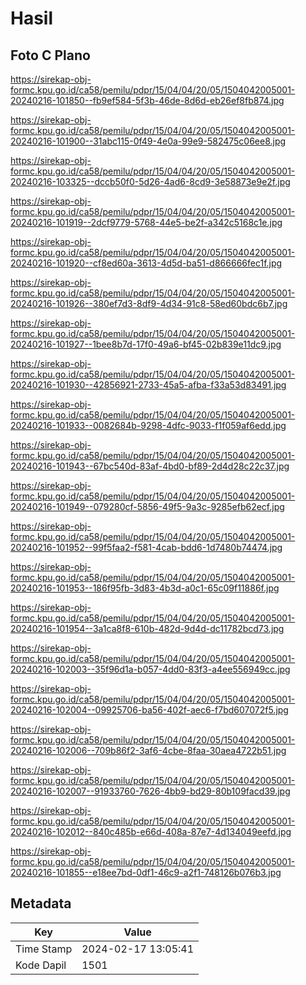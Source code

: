 # Hasil

## Foto C Plano

https://sirekap-obj-formc.kpu.go.id/ca58/pemilu/pdpr/15/04/04/20/05/1504042005001-20240216-101850--fb9ef584-5f3b-46de-8d6d-eb26ef8fb874.jpg

https://sirekap-obj-formc.kpu.go.id/ca58/pemilu/pdpr/15/04/04/20/05/1504042005001-20240216-101900--31abc115-0f49-4e0a-99e9-582475c06ee8.jpg

https://sirekap-obj-formc.kpu.go.id/ca58/pemilu/pdpr/15/04/04/20/05/1504042005001-20240216-103325--dccb50f0-5d26-4ad6-8cd9-3e58873e9e2f.jpg

https://sirekap-obj-formc.kpu.go.id/ca58/pemilu/pdpr/15/04/04/20/05/1504042005001-20240216-101919--2dcf9779-5768-44e5-be2f-a342c5168c1e.jpg

https://sirekap-obj-formc.kpu.go.id/ca58/pemilu/pdpr/15/04/04/20/05/1504042005001-20240216-101920--cf8ed60a-3613-4d5d-ba51-d866666fec1f.jpg

https://sirekap-obj-formc.kpu.go.id/ca58/pemilu/pdpr/15/04/04/20/05/1504042005001-20240216-101926--380ef7d3-8df9-4d34-91c8-58ed60bdc6b7.jpg

https://sirekap-obj-formc.kpu.go.id/ca58/pemilu/pdpr/15/04/04/20/05/1504042005001-20240216-101927--1bee8b7d-17f0-49a6-bf45-02b839e11dc9.jpg

https://sirekap-obj-formc.kpu.go.id/ca58/pemilu/pdpr/15/04/04/20/05/1504042005001-20240216-101930--42856921-2733-45a5-afba-f33a53d83491.jpg

https://sirekap-obj-formc.kpu.go.id/ca58/pemilu/pdpr/15/04/04/20/05/1504042005001-20240216-101933--0082684b-9298-4dfc-9033-f1f059af6edd.jpg

https://sirekap-obj-formc.kpu.go.id/ca58/pemilu/pdpr/15/04/04/20/05/1504042005001-20240216-101943--67bc540d-83af-4bd0-bf89-2d4d28c22c37.jpg

https://sirekap-obj-formc.kpu.go.id/ca58/pemilu/pdpr/15/04/04/20/05/1504042005001-20240216-101949--079280cf-5856-49f5-9a3c-9285efb62ecf.jpg

https://sirekap-obj-formc.kpu.go.id/ca58/pemilu/pdpr/15/04/04/20/05/1504042005001-20240216-101952--99f5faa2-f581-4cab-bdd6-1d7480b74474.jpg

https://sirekap-obj-formc.kpu.go.id/ca58/pemilu/pdpr/15/04/04/20/05/1504042005001-20240216-101953--186f95fb-3d83-4b3d-a0c1-65c09f11886f.jpg

https://sirekap-obj-formc.kpu.go.id/ca58/pemilu/pdpr/15/04/04/20/05/1504042005001-20240216-101954--3a1ca8f8-610b-482d-9d4d-dc11782bcd73.jpg

https://sirekap-obj-formc.kpu.go.id/ca58/pemilu/pdpr/15/04/04/20/05/1504042005001-20240216-102003--35f96d1a-b057-4dd0-83f3-a4ee556949cc.jpg

https://sirekap-obj-formc.kpu.go.id/ca58/pemilu/pdpr/15/04/04/20/05/1504042005001-20240216-102004--09925706-ba56-402f-aec6-f7bd607072f5.jpg

https://sirekap-obj-formc.kpu.go.id/ca58/pemilu/pdpr/15/04/04/20/05/1504042005001-20240216-102006--709b86f2-3af6-4cbe-8faa-30aea4722b51.jpg

https://sirekap-obj-formc.kpu.go.id/ca58/pemilu/pdpr/15/04/04/20/05/1504042005001-20240216-102007--91933760-7626-4bb9-bd29-80b109facd39.jpg

https://sirekap-obj-formc.kpu.go.id/ca58/pemilu/pdpr/15/04/04/20/05/1504042005001-20240216-102012--840c485b-e66d-408a-87e7-4d134049eefd.jpg

https://sirekap-obj-formc.kpu.go.id/ca58/pemilu/pdpr/15/04/04/20/05/1504042005001-20240216-101855--e18ee7bd-0df1-46c9-a2f1-748126b076b3.jpg


## Metadata

| Key        | Value               |
| ---------- | ------------------- |
| Time Stamp | 2024-02-17 13:05:41 |
| Kode Dapil | 1501                |



